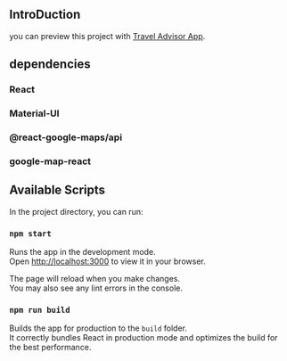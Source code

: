 ## IntroDuction

you can preview this project with [Travel Advisor App](https://project-traveladvisor-app.netlify.app/).

## dependencies

### React

### Material-UI

### @react-google-maps/api

### google-map-react

## Available Scripts

In the project directory, you can run:

### `npm start`

Runs the app in the development mode.\
Open [http://localhost:3000](http://localhost:3000) to view it in your browser.

The page will reload when you make changes.\
You may also see any lint errors in the console.

### `npm run build`

Builds the app for production to the `build` folder.\
It correctly bundles React in production mode and optimizes the build for the best performance.
